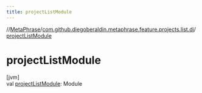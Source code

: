 ```yaml
---
title: projectListModule
---
```

//[MetaPhrase](../../index.html)/[com.github.diegoberaldin.metaphrase.feature.projects.list.di](index.html)/[projectListModule](project-list-module.html)



# projectListModule



[jvm]\
val [projectListModule](project-list-module.html): Module




